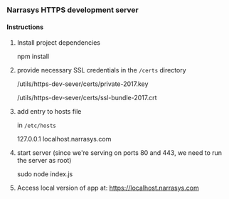 ### Narrasys HTTPS development server

#### Instructions

1. Install project dependencies 


    npm install

2. provide necessary SSL credentials in the <code>/certs</code> directory


    <client-dir>/utils/https-dev-sever/certs/private-2017.key
    
    <client-dir>/utils/https-dev-sever/certs/ssl-bundle-2017.crt
    

3.  add entry to hosts file

    in <code>/etc/hosts</code>
    
    127.0.0.1		localhost.narrasys.com
  
    
    
4. start server (since we're serving on ports 80 and 443, we need to run the server as root)


    sudo node index.js
    
   
5. Access local version of app at: https://localhost.narrasys.com     
        

